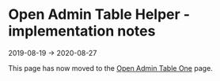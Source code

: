Open Admin Table Helper - implementation notes
===================
2019-08-19 -> 2020-08-27




This page has now moved to the [Open Admin Table One](https://github.com/lingtalfi/Light_Realist/blob/master/doc/pages/open-admin-table-one.md) page.
